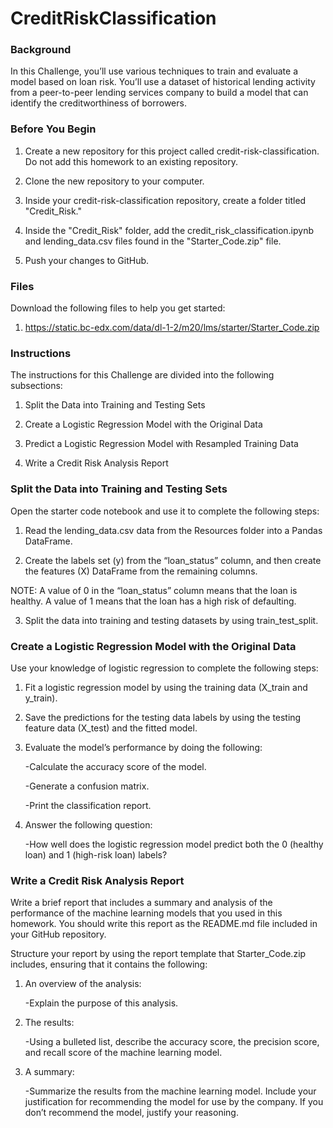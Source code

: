 # CreditRiskClassification

### Background
In this Challenge, you’ll use various techniques to train and evaluate a model based on loan risk. You’ll use a dataset of historical lending activity from a peer-to-peer lending services company to build a model that can identify the creditworthiness of borrowers.

### Before You Begin
1. Create a new repository for this project called credit-risk-classification. Do not add this homework to an existing repository.

2. Clone the new repository to your computer.

3. Inside your credit-risk-classification repository, create a folder titled "Credit_Risk."

4. Inside the "Credit_Risk" folder, add the credit_risk_classification.ipynb and lending_data.csv files found in the "Starter_Code.zip" file.

5. Push your changes to GitHub.

### Files
Download the following files to help you get started:

1. https://static.bc-edx.com/data/dl-1-2/m20/lms/starter/Starter_Code.zip

### Instructions
The instructions for this Challenge are divided into the following subsections:

1. Split the Data into Training and Testing Sets

2. Create a Logistic Regression Model with the Original Data

3. Predict a Logistic Regression Model with Resampled Training Data

4. Write a Credit Risk Analysis Report

### Split the Data into Training and Testing Sets
Open the starter code notebook and use it to complete the following steps:

1. Read the lending_data.csv data from the Resources folder into a Pandas DataFrame.

2. Create the labels set (y) from the “loan_status” column, and then create the features (X) DataFrame from the remaining columns.

NOTE: A value of 0 in the “loan_status” column means that the loan is healthy. A value of 1 means that the loan has a high risk of defaulting.

3. Split the data into training and testing datasets by using train_test_split.

### Create a Logistic Regression Model with the Original Data
Use your knowledge of logistic regression to complete the following steps:

1. Fit a logistic regression model by using the training data (X_train and y_train).

2. Save the predictions for the testing data labels by using the testing feature data (X_test) and the fitted model.

3. Evaluate the model’s performance by doing the following:

    -Calculate the accuracy score of the model.

    -Generate a confusion matrix.

    -Print the classification report.

4. Answer the following question: 

    -How well does the logistic regression model predict both the 0 (healthy loan) and 1 (high-risk loan) labels?

### Write a Credit Risk Analysis Report
Write a brief report that includes a summary and analysis of the performance of the machine learning models that you used in this homework. You should write this report as the README.md file included in your GitHub repository.

Structure your report by using the report template that Starter_Code.zip includes, ensuring that it contains the following:

1. An overview of the analysis: 

    -Explain the purpose of this analysis.

2. The results: 
    
    -Using a bulleted list, describe the accuracy score, the precision score, and recall score of the machine learning model.

3. A summary: 

    -Summarize the results from the machine learning model. Include your justification for recommending the model for use by the company. If you don’t recommend the        model, justify your reasoning.



